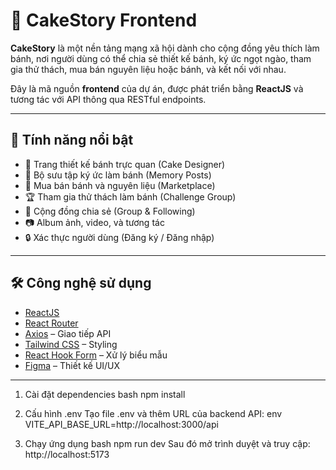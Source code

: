 # 🍰 CakeStory Frontend

**CakeStory** là một nền tảng mạng xã hội dành cho cộng đồng yêu thích làm bánh, nơi người dùng có thể chia sẻ thiết kế bánh, ký ức ngọt ngào, tham gia thử thách, mua bán nguyên liệu hoặc bánh, và kết nối với nhau.

Đây là mã nguồn **frontend** của dự án, được phát triển bằng **ReactJS** và tương tác với API thông qua RESTful endpoints.

---

## 🚀 Tính năng nổi bật

- 🎂 Trang thiết kế bánh trực quan (Cake Designer)
- 🧁 Bộ sưu tập ký ức làm bánh (Memory Posts)
- 🛒 Mua bán bánh và nguyên liệu (Marketplace)
- 🏆 Tham gia thử thách làm bánh (Challenge Group)
- 👥 Cộng đồng chia sẻ (Group & Following)
- 📷 Album ảnh, video, và tương tác
- 🔒 Xác thực người dùng (Đăng ký / Đăng nhập)

---

## 🛠 Công nghệ sử dụng

- [ReactJS](https://reactjs.org/)
- [React Router](https://reactrouter.com/)
- [Axios](https://axios-http.com/) – Giao tiếp API
- [Tailwind CSS](https://tailwindcss.com/) – Styling
- [React Hook Form](https://react-hook-form.com/) – Xử lý biểu mẫu
- [Figma](https://figma.com/) – Thiết kế UI/UX

---

1. Cài đặt dependencies
bash
npm install

2. Cấu hình .env
Tạo file .env và thêm URL của backend API:
env
VITE_API_BASE_URL=http://localhost:3000/api

3. Chạy ứng dụng
bash 
npm run dev
Sau đó mở trình duyệt và truy cập: http://localhost:5173

